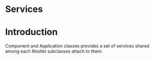 Services
========

Introduction
============

Component and Application classes provides a set of services shared
among each Restlet subclasses attach to them.

